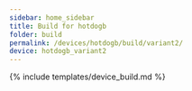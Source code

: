 ```yaml
---
sidebar: home_sidebar
title: Build for hotdogb
folder: build
permalink: /devices/hotdogb/build/variant2/
device: hotdogb_variant2
---
```

{% include templates/device_build.md %}

